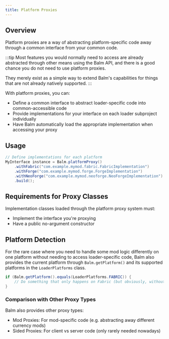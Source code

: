 ```yaml
---
title: Platform Proxies
---
```


## Overview

Platform proxies are a way of abstracting platform-specific code away through a common interface from your common code.

:::tip
Most features you would normally need to access are already abstracted through other means using the Balm API, and there is a good chance you do not need to use platform proxies.

They merely exist as a simple way to extend Balm's capabilities for things that are not already natively supported.
:::

With platform proxies, you can:

- Define a common interface to abstract loader-specific code into common-accessible code
- Provide implementations for your interface on each loader subproject individually
- Have Balm automatically load the appropriate implementation when accessing your proxy

## Usage

```java
// Define implementations for each platform
MyInterface instance = Balm.platformProxy()
    .withFabric("com.example.mymod.fabric.FabricImplementation")
    .withForge("com.example.mymod.forge.ForgeImplementation") 
    .withNeoForge("com.example.mymod.neoforge.NeoForgeImplementation")
    .build();
```

## Requirements for Proxy Classes

Implementation classes loaded through the platform proxy system must:

- Implement the interface you're proxying
- Have a public no-argument constructor

## Platform Detection

For the rare case where you need to handle some mod logic differently on one platform without needing to access loader-specific code, Balm also provides the current platform through `Balm.getPlatform()` and its supported platforms in the `LoaderPlatforms` class.

```java
if (Balm.getPlatform().equals(LoaderPlatforms.FABRIC)) {
    // Do something that only happens on Fabric (but obviously, without having access to Fabric APIs since you're in common code)
}
```

### Comparison with Other Proxy Types

Balm also provides other proxy types:

- Mod Proxies: For mod-specific code (e.g. abstracting away different currency mods)
- Sided Proxies: For client vs server code (only rarely needed nowadays)